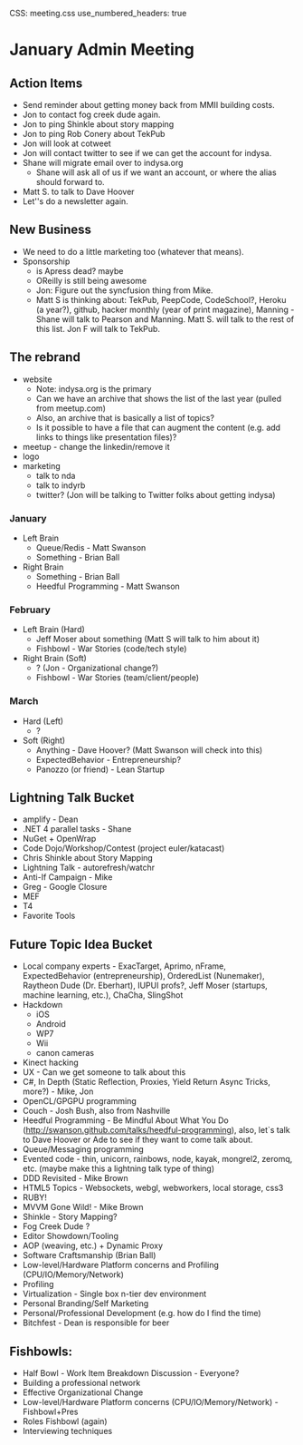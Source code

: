 CSS: meeting.css
use_numbered_headers: true

# January Admin Meeting

## Action Items
* Send reminder about getting money back from MMII building costs.
* Jon to contact fog creek dude again.
* Jon to ping Shinkle about story mapping
* Jon to ping Rob Conery about TekPub
* Jon will look at cotweet
* Jon will contact twitter to see if we can get the account for indysa.
* Shane will migrate email over to indysa.org
  * Shane will ask all of us if we want an account, or where the alias should forward to.
* Matt S. to talk to Dave Hoover
* Let''s do a newsletter again.

## New Business
* We need to do a little marketing too (whatever that means).
* Sponsorship
  * is Apress dead?  maybe
  * OReilly is still being awesome
  * Jon: Figure out the syncfusion thing from Mike.
  * Matt S is thinking about: TekPub, PeepCode, CodeSchool?, Heroku (a year?), github, hacker monthly (year of print magazine), Manning - Shane will talk to Pearson and Manning.  Matt S. will talk to the rest of this list.  Jon F will talk to TekPub.

## The rebrand
* website
  * Note: indysa.org is the primary
  * Can we have an archive that shows the list of the last year (pulled from meetup.com)
  * Also, an archive that is basically a list of topics?
  * Is it possible to have a file that can augment the content (e.g. add links to things like presentation files)?
* meetup - change the linkedin/remove it
* logo
* marketing
  * talk to nda
  * talk to indyrb
  * twitter? (Jon will be talking to Twitter folks about getting indysa)

### January
* Left Brain
  * Queue/Redis - Matt Swanson
  * Something - Brian Ball
* Right Brain 
  * Something - Brian Ball
  * Heedful Programming - Matt Swanson

### February
* Left Brain (Hard)
  * Jeff Moser about something (Matt S will talk to him about it)
  * Fishbowl - War Stories (code/tech style)
* Right Brain (Soft)
  * ? (Jon - Organizational change?)
  * Fishbowl - War Stories (team/client/people)

### March
* Hard (Left)
  * ?
* Soft (Right)
  * Anything - Dave Hoover? (Matt Swanson will check into this)
  * ExpectedBehavior - Entrepreneurship?
  * Panozzo (or friend) - Lean Startup

## Lightning Talk Bucket
* amplify - Dean
* .NET 4 parallel tasks - Shane
* NuGet + OpenWrap
* Code Dojo/Workshop/Contest (project euler/katacast)
* Chris Shinkle about Story Mapping
* Lightning Talk - autorefresh/watchr
* Anti-If Campaign - Mike
* Greg - Google Closure
* MEF
* T4
* Favorite Tools

## Future Topic Idea Bucket
* Local company experts - ExacTarget, Aprimo, nFrame, ExpectedBehavior (entrepreneurship), OrderedList (Nunemaker), Raytheon Dude (Dr. Eberhart), IUPUI profs?, Jeff Moser (startups, machine learning, etc.), ChaCha, SlingShot
* Hackdown
  * iOS
  * Android
  * WP7
  * Wii
  * canon cameras
* Kinect hacking
* UX - Can we get someone to talk about this
* C#, In Depth (Static Reflection, Proxies, Yield Return Async Tricks, more?) - Mike, Jon
* OpenCL/GPGPU programming
* Couch - Josh Bush, also from Nashville
* Heedful Programming - Be Mindful About What You Do (http://swanson.github.com/talks/heedful-programming), also, let`s talk to Dave Hoover or Ade to see if they want to come talk about.
* Queue/Messaging programming
* Evented code - thin, unicorn, rainbows, node, kayak, mongrel2, zeromq, etc. (maybe make this a lightning talk type of thing)
* DDD Revisited - Mike Brown
* HTML5 Topics - Websockets, webgl, webworkers, local storage, css3
* RUBY!
* MVVM Gone Wild! - Mike Brown
* Shinkle - Story Mapping?
* Fog Creek Dude ?
* Editor Showdown/Tooling
* AOP (weaving, etc.) + Dynamic Proxy
* Software Craftsmanship (Brian Ball)
* Low-level/Hardware Platform concerns and Profiling (CPU/IO/Memory/Network)
* Profiling 
* Virtualization - Single box n-tier dev environment
* Personal Branding/Self Marketing
* Personal/Professional Development (e.g. how do I find the time)
* Bitchfest - Dean is responsible for beer

## Fishbowls:
* Half Bowl - Work Item Breakdown Discussion - Everyone?
* Building a professional network
* Effective Organizational Change
* Low-level/Hardware Platform concerns (CPU/IO/Memory/Network) - Fishbowl+Pres
* Roles Fishbowl (again)
* Interviewing techniques
